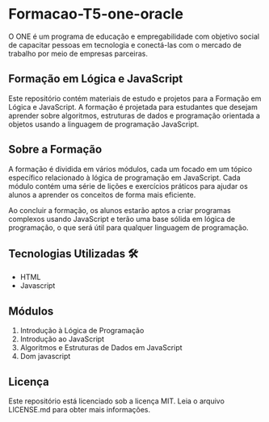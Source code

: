# Formacao-T5-one-oracle

O ONE é um programa de educação e empregabilidade com objetivo social de capacitar pessoas em tecnologia e conectá-las com o mercado de trabalho por meio de empresas parceiras.

## Formação em Lógica e JavaScript

Este repositório contém materiais de estudo e projetos para a Formação em Lógica e JavaScript. A formação é projetada para estudantes que desejam aprender sobre algoritmos, estruturas de dados e programação orientada a objetos usando a linguagem de programação JavaScript.

## Sobre a Formação

A formação é dividida em vários módulos, cada um focado em um tópico específico relacionado à lógica de programação em JavaScript. Cada módulo contém uma série de lições e exercícios práticos para ajudar os alunos a aprender os conceitos de forma mais eficiente.

Ao concluir a formação, os alunos estarão aptos a criar programas complexos usando JavaScript e terão uma base sólida em lógica de programação, o que será útil para qualquer linguagem de programação.

## Tecnologias Utilizadas 🛠
 <ul>
  <li>HTML</li>
  <li>Javascript</li>
 </ul>

## Módulos

1. Introdução à Lógica de Programação
2. Introdução ao JavaScript
3. Algoritmos e Estruturas de Dados em JavaScript
4. Dom javascript

## Licença

Este repositório está licenciado sob a licença MIT. Leia o arquivo LICENSE.md para obter mais informações.
